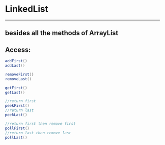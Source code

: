 # LinkedList
---

## besides all the methods of ArrayList

## Access:
```java
addFirst()
addLast()

removeFirst()
removeLast()

getFirst()
getLast()

//return first
peekFirst()
//return last
peekLast()

//return first then remove first
pollFirst()
//return last then remove last
pollLast()
```
